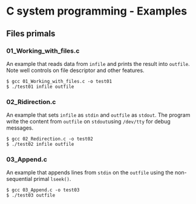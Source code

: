# C system programming - Examples

## Files primals

### 01_Working_with_files.c

An example that reads data from `infile` and prints the result into `outfile`. Note well controls on file descriptor and other features.

```console
$ gcc 01_Working_with_files.c -o test01
$ ./test01 infile outfile
```

### 02_Ridirection.c

An example that sets `infile` as `stdin` and `outfile` as `stdout`. The program write the content from `outfile` on `stdout`using `/dev/tty` for debug messages.

```console
$ gcc 02_Redirection.c -o test02
$ ./test02 infile outfile
```

### 03_Append.c

An example that appends lines from `stdin` on the `outfile` using the non-sequential primal `lseek()`.

```console
$ gcc 03_Append.c -o test03
$ ./test03 outfile
```